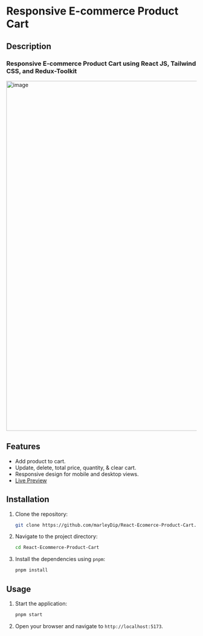 # Responsive E-commerce Product Cart

## Description

### Responsive E-commerce Product Cart using React JS, Tailwind CSS, and Redux-Toolkit

<img width="1893" height="927" alt="image" src="https://github.com/user-attachments/assets/c8b9632a-ba52-4187-8bad-beb5eb0af0f3" />

## Features
 - Add product to cart.
 - Update, delete, total price, quantity, & clear cart.
 - Responsive design for mobile and desktop views.
 - [Live Preview](https://github.com/marleyDip/React-Multi-Menu-Navbar-Framer-Motion-Tailwind-CSS.git)

## Installation
1. Clone the repository:
    ```bash
    git clone https://github.com/marleyDip/React-Ecomerce-Product-Cart.git
    ```
2. Navigate to the project directory:
    ```bash
    cd React-Ecommerce-Product-Cart
    ```
3. Install the dependencies using `pnpm`:
    ```bash
    pnpm install
    ```

## Usage
1. Start the application:
    ```bash
    pnpm start
    ```
2. Open your browser and navigate to `http://localhost:5173`.

